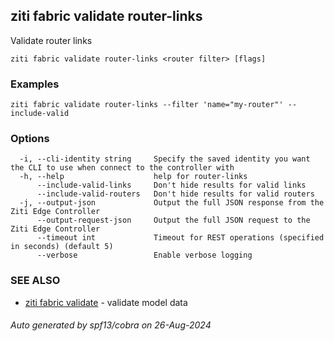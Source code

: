 ## ziti fabric validate router-links

Validate router links

```
ziti fabric validate router-links <router filter> [flags]
```

### Examples

```
ziti fabric validate router-links --filter 'name="my-router"' --include-valid
```

### Options

```
  -i, --cli-identity string     Specify the saved identity you want the CLI to use when connect to the controller with
  -h, --help                    help for router-links
      --include-valid-links     Don't hide results for valid links
      --include-valid-routers   Don't hide results for valid routers
  -j, --output-json             Output the full JSON response from the Ziti Edge Controller
      --output-request-json     Output the full JSON request to the Ziti Edge Controller
      --timeout int             Timeout for REST operations (specified in seconds) (default 5)
      --verbose                 Enable verbose logging
```

### SEE ALSO

* [ziti fabric validate](../validate.md)	 - validate model data

###### Auto generated by spf13/cobra on 26-Aug-2024
